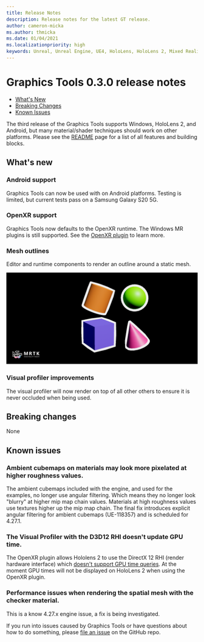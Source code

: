 ```yaml
---
title: Release Notes
description: Release notes for the latest GT release.
author: cameron-micka
ms.author: thmicka
ms.date: 01/04/2021
ms.localizationpriority: high
keywords: Unreal, Unreal Engine, UE4, HoloLens, HoloLens 2, Mixed Reality, development, MRTK, GT, Graphics Tools, release notes
---
```


# Graphics Tools 0.3.0 release notes

- [What's New](#whats-new)
- [Breaking Changes](#breaking-changes)
- [Known Issues](#known-issues)

The third release of the Graphics Tools supports Windows, HoloLens 2, and Android, but many material/shader techniques should work on other platforms. Please see the [README](../README.md#graphics-building-blocks) page for a list of all features and building blocks.

## What's new

### Android support

Graphics Tools can now be used with on Android platforms. Testing is limited, but current tests pass on a Samsung Galaxy S20 5G.

### OpenXR support

Graphics Tools now defaults to the OpenXR runtime. The Windows MR plugins is still supported. See the [OpenXR plugin](https://github.com/microsoft/Microsoft-OpenXR-Unreal) to learn more.

### Mesh outlines

Editor and runtime components to render an outline around a static mesh.

[![MeshOutlines](Images/FeatureCards/MeshOutlines.png)](Docs/MeshOutlines.md)

### Visual profiler improvements

The visual profiler will now render on top of all other others to ensure it is never occluded when being used.

## Breaking changes

None

## Known issues

### Ambient cubemaps on materials may look more pixelated at higher roughness values. 

The ambient cubemaps included with the engine, and used for the examples, no longer use angular filtering. Which means they no longer look "blurry" at higher mip map chain values. Materials at high roughness values use textures higher up the mip map chain. The final fix introduces explicit angular filtering for ambient cubemaps (UE-118357) and is scheduled for 4.27.1.

### The Visual Profiler with the D3D12 RHI doesn't update GPU time.

The OpenXR plugin allows Hololens 2 to use the DirectX 12 RHI (render hardware interface) which [doesn't support GPU time queries](https://github.com/EpicGames/UnrealEngine/blob/99b6e203a15d04fc7bbbf554c421a985c1ccb8f1/Engine/Source/Runtime/D3D12RHI/Private/D3D12RHIPrivate.h#L249). At the moment GPU times will not be displayed on HoloLens 2 when using the OpenXR plugin.

### Performance issues when rendering the spatial mesh with the checker material.

This is a know 4.27.x engine issue, a fix is being investigated.

If you run into issues caused by Graphics Tools or have questions about how to do something, please [file an issue](https://github.com/microsoft/MixedReality-GraphicsTools-Unreal/issues/new) on the GitHub repo.
